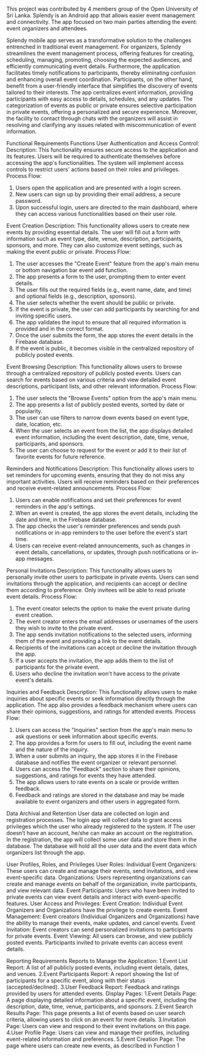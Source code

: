 This project was contributed by 4 members group of the Open University of Sri Lanka.
Splendy is an Android app that allows easier event management and connectivity. The app focused on two main parties attending the event: event organizers and attendees.

Splendy mobile app serves as a transformative solution to the 
challenges entrenched in traditional event management. 
For organizers, Splendy streamlines the event management process, offering features for 
creating, scheduling, managing, promoting, choosing the expected audiences, and efficiently 
communicating event details. Furthermore, the application facilitates timely notifications to 
participants, thereby eliminating confusion and enhancing overall event coordination.
Participants, on the other hand, benefit from a user-friendly interface that simplifies the 
discovery of events tailored to their interests. The app centralizes event information, providing 
participants with easy access to details, schedules, and any updates. The categorization of events 
as public or private ensures selective participation in private events, offering a personalized and 
secure experience. Moreover, the facility to contact through chats with the organizers will assist in 
resolving and clarifying any issues related with miscommunication of event information.

Functional Requirements
Functions
User Authentication and Access Control:
Description:
This functionality ensures secure access to the application and its features. Users will be 
required to authenticate themselves before accessing the app's functionalities. The system 
will implement access controls to restrict users' actions based on their roles and privileges.
Process Flow:
1. Users open the application and are presented with a login screen.
2. New users can sign up by providing their email address, a secure password.
3. Upon successful login, users are directed to the main dashboard, where they can 
access various functionalities based on their user role.

Event Creation
Description:
This functionality allows users to create new events by providing essential details. The user 
will fill out a form with information such as event type, date, venue, description, 
participants, sponsors, and more. They can also customize event settings, such as making 
the event public or private.
Process Flow:
1. The user accesses the "Create Event" feature from the app's main menu or bottom 
navigation bar event add function.
2. The app presents a form to the user, prompting them to enter event details.
3. The user fills out the required fields (e.g., event name, date, and time) and optional 
fields (e.g., description, sponsors).
4. The user selects whether the event should be public or private.
5. If the event is private, the user can add participants by searching for and inviting 
specific users.
6. The app validates the input to ensure that all required information is provided and 
in the correct format.
7. Once the user submits the form, the app stores the event details in the Firebase 
database.
8. If the event is public, it becomes visible in the centralized repository of publicly 
posted events.

Event Browsing
Description:
This functionality allows users to browse through a centralized repository of publicly 
posted events. Users can search for events based on various criteria and view detailed event 
descriptions, participant lists, and other relevant information.
Process Flow:
1. The user selects the "Browse Events" option from the app's main menu.
2. The app presents a list of publicly posted events, sorted by date or popularity.
3. The user can use filters to narrow down events based on event type, date, location, 
etc.
4. When the user selects an event from the list, the app displays detailed event 
information, including the event description, date, time, venue, participants, and 
sponsors.
5. The user can choose to request for the event or add it to their list of favorite events 
for future reference.

Reminders and Notifications
Description:
This functionality allows users to set reminders for upcoming events, ensuring that they do 
not miss any important activities. Users will receive reminders based on their preferences 
and receive event-related announcements.
Process Flow:
1. Users can enable notifications and set their preferences for event reminders in the 
app's settings.
2. When an event is created, the app stores the event details, including the date and 
time, in the Firebase database.
3. The app checks the user's reminder preferences and sends push notifications or in-app reminders to the user before the event's start time.
4. Users can receive event-related announcements, such as changes in event details, 
cancellations, or updates, through push notifications or in-app messages.

Personal Invitations
Description:
This functionality allows users to personally invite other users to participate in private 
events. Users can send invitations through the application, and recipients can accept or 
decline them according to preference. Only invitees will be able to read private event 
details.
Process Flow:
1. The event creator selects the option to make the event private during event creation.
2. The event creator enters the email addresses or usernames of the users they wish to 
invite to the private event.
3. The app sends invitation notifications to the selected users, informing them of the event 
and providing a link to the event details.
4. Recipients of the invitations can accept or decline the invitation through the app.
5. If a user accepts the invitation, the app adds them to the list of participants for the 
private event.
6. Users who decline the invitation won't have access to the private event's details.

Inquiries and Feedback
Description:
This functionality allows users to make inquiries about specific events or seek information 
directly through the application. The app also provides a feedback mechanism where users 
can share their opinions, suggestions, and ratings for attended events.
Process Flow:
1. Users can access the "Inquiries" section from the app's main menu to ask questions or 
seek information about specific events.
2. The app provides a form for users to fill out, including the event name and the nature 
of the inquiry.
3. When a user submits an inquiry, the app stores it in the Firebase database and notifies 
the event organizer or relevant personnel.
4. Users can access the "Feedback" section to share their opinions, suggestions, and 
ratings for events they have attended.
5. The app allows users to rate events on a scale or provide written feedback.
6. Feedback and ratings are stored in the database and may be made available to event 
organizers and other users in aggregated form.

Data Archival and Retention
User data are collected on login and registration processes. The login app will collect 
data to grant access privileges which the user who already registered to the system. If The user 
doesn’t have an account, he/she can make an account on the registration. In the registration, the app 
will collect some user data and store them in the database. The database will hold all the user data 
and the event data which organizers list through the app.

User Profiles, Roles, and Privileges
User Roles:
Individual Event Organizers: These users can create and manage their events, send 
invitations, and view event-specific data.
Organizations: Users representing organizations can create and manage events on behalf 
of the organization, invite participants, and view relevant data.
Event Participants: Users who have been invited to private events can view 
event details and interact with event-specific features.
User Access and Privileges:
Event Creation: Individual Event Organizers and Organizations have the privilege to create 
events.
Event Management: Event creators (Individual Organizers and Organizations) have the 
ability to manage their events, make updates, and cancel events.
Event Invitation: Event creators can send personalized invitations to participants for private 
events.
Event Viewing: All users can browse, and view publicly posted events. Participants invited 
to private events can access event details.

Reporting Requirements
Reports to Manage the Application:
1.Event List Report: A list of all publicly posted events, including event details, dates, and 
venues.
2.Event Participants Report: A report showing the list of participants for a specific event, 
along with their status (accepted/declined).
3.User Feedback Report: Feedback and ratings provided by users for attended events.
Display Pages:
1.Event Details Page: A page displaying detailed information about a specific event, 
including the description, date, time, venue, participants, and sponsors.
2.Event Search Results Page: This page presents a list of events based on user search 
criteria, allowing users to click on an event for more details.
3.Invitation Page: Users can view and respond to their event invitations on this page.
4.User Profile Page: Users can view and manage their profiles, including event-related 
information and preferences.
5.Event Creation Page: The page where users can create new events, as described in 
Function 1
